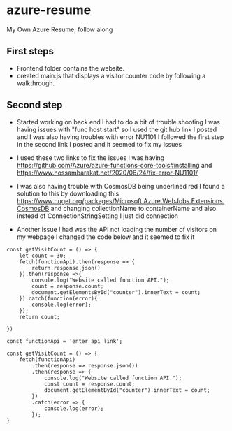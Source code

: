# azure-resume
My Own Azure Resume, follow along

## First steps
- Frontend folder contains the website.
- created main.js that displays a visitor counter code by following a walkthrough.

## Second step

- Started working on back end I had to do a bit of trouble shooting I was having issues with "func host start" so I used the git hub link I posted and I was also having troubles with error NU1101 I followed the first step in the second link I posted and it seemed to fix my issues
- I used these two links to fix the issues I was having https://github.com/Azure/azure-functions-core-tools#installing and https://www.hossambarakat.net/2020/06/24/fix-error-NU1101/ 

- I was also having trouble with CosmosDB being underlined red I found a solution to this by downloading this https://www.nuget.org/packages/Microsoft.Azure.WebJobs.Extensions.CosmosDB and changing collectionName to containerName and also instead of ConnectionStringSetting I just did connection

- Another Issue I had was the API not loading the number of visitors on my webpage I changed the code below and it seemed to fix it 
```
const getVisitCount = () => {
    let count = 30;
    fetch(functionApi).then(response => {
        return response.json()
    }).then(response =>{
        console.log("Website called function API.");
        count = response.count;
        document.getElementsById("counter").innerText = count;
    }).catch(function(error){
        console.log(error);
    });
    return count;
```
```
})

const functionApi = 'enter api link';

const getVisitCount = () => {
    fetch(functionApi)
        .then(response => response.json())
        .then(response => {
            console.log("Website called function API.");
            const count = response.count;
            document.getElementById("counter").innerText = count;
        })
        .catch(error => {
            console.log(error);
        });
}
```
